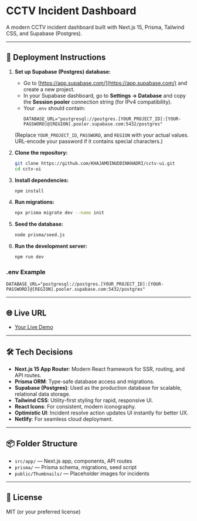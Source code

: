 # CCTV Incident Dashboard

A modern CCTV incident dashboard built with Next.js 15, Prisma, Tailwind CSS, and Supabase (Postgres).

---

## 🚀 Deployment Instructions

1. **Set up Supabase (Postgres) database:**

   - Go to [https://app.supabase.com/](https://app.supabase.com/) and create a new project.
   - In your Supabase dashboard, go to **Settings → Database** and copy the **Session pooler** connection string (for IPv4 compatibility).
   - Your `.env` should contain:
     ```
     DATABASE_URL="postgresql://postgres.[YOUR_PROJECT_ID]:[YOUR-PASSWORD]@[REGION].pooler.supabase.com:5432/postgres"
     ```
    (Replace `YOUR_PROJECT_ID`, `PASSWORD`, and `REGION` with your actual values. URL-encode your password if it contains special characters.)


2. **Clone the repository:**
   ```sh
   git clone https://github.com/KHAJAMOINUDDINKHADRI/cctv-ui.git
   cd cctv-ui
   ```
3. **Install dependencies:**
   ```sh
   npm install
   ```
4. **Run migrations:**
   ```sh
   npx prisma migrate dev --name init
   ```
5. **Seed the database:**
   ```sh
   node prisma/seed.js
   ```
6. **Run the development server:**
   ```sh
   npm run dev
   ```

### .env Example

```
DATABASE_URL="postgresql://postgres.[YOUR_PROJECT_ID]:[YOUR-PASSWORD]@[REGION].pooler.supabase.com:5432/postgres"
```

---

## 🌐 Live URL

- [Your Live Demo](https://cctv-ui-kmk.netlify.app/)

---

## 🛠️ Tech Decisions

- **Next.js 15 App Router**: Modern React framework for SSR, routing, and API routes.
- **Prisma ORM**: Type-safe database access and migrations.
- **Supabase (Postgres)**: Used as the production database for scalable, relational data storage.
- **Tailwind CSS**: Utility-first styling for rapid, responsive UI.
- **React Icons**: For consistent, modern iconography.
- **Optimistic UI**: Incident resolve action updates UI instantly for better UX.
- **Netlify**: For seamless cloud deployment.

---

## 📦 Folder Structure

- `src/app/` — Next.js app, components, API routes
- `prisma/` — Prisma schema, migrations, seed script
- `public/Thumbnails/` — Placeholder images for incidents

---

## 📝 License

MIT (or your preferred license)
